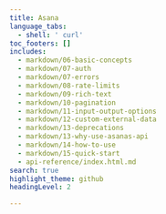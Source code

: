 ```yaml
---
title: Asana
language_tabs:
  - shell: ' curl'
toc_footers: []
includes:
  - markdown/06-basic-concepts
  - markdown/07-auth
  - markdown/07-errors
  - markdown/08-rate-limits
  - markdown/09-rich-text
  - markdown/10-pagination
  - markdown/11-input-output-options
  - markdown/12-custom-external-data
  - markdown/13-deprecations
  - markdown/13-why-use-asanas-api
  - markdown/14-how-to-use
  - markdown/15-quick-start
  - api-reference/index.html.md
search: true
highlight_theme: github
headingLevel: 2

---
```

